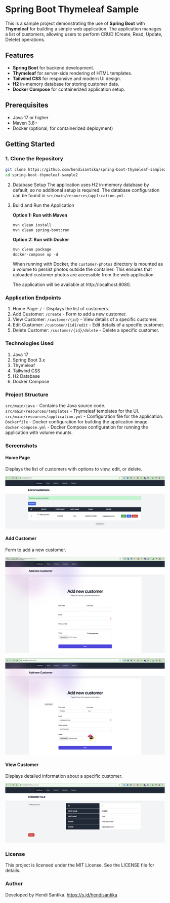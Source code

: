 # Spring Boot Thymeleaf Sample

This is a sample project demonstrating the use of **Spring Boot** with **Thymeleaf** for building a simple web
application. The application manages a list of customers, allowing users to perform CRUD (Create, Read, Update, Delete)
operations.

## Features

- **Spring Boot** for backend development.
- **Thymeleaf** for server-side rendering of HTML templates.
- **Tailwind CSS** for responsive and modern UI design.
- **H2** in-memory database for storing customer data.
- **Docker Compose** for containerized application setup.

## Prerequisites

- Java 17 or higher
- Maven 3.8+
- Docker (optional, for containerized deployment)

## Getting Started

### 1. Clone the Repository

```bash
git clone https://github.com/hendisantika/spring-boot-thymeleaf-sample2.git
cd spring-boot-thymeleaf-sample2
```

2. Database Setup
   The application uses H2 in-memory database by default, so no additional setup is required.
   The database configuration can be found in `src/main/resources/application.yml`.

3. Build and Run the Application

   **Option 1: Run with Maven**
    ```shell
    mvn clean install
    mvn clean spring-boot:run
    ```

   **Option 2: Run with Docker**
    ```shell
    mvn clean package
    docker-compose up -d
    ```

   When running with Docker, the `customer-photos` directory is mounted as a volume to persist photos outside the
   container. This ensures that uploaded customer photos are accessible from the web application.

   The application will be available at http://localhost:8080.

### Application Endpoints

1. Home Page: `/` - Displays the list of customers.
2. Add Customer: `/create` - Form to add a new customer.
3. View Customer: `/customer/{id}` - View details of a specific customer.
4. Edit Customer: `/customer/{id}/edit` - Edit details of a specific customer.
5. Delete Customer: `/customer/{id}/delete` - Delete a specific customer.

### Technologies Used

1. Java 17
2. Spring Boot 3.x
3. Thymeleaf
4. Tailwind CSS
5. H2 Database
6. Docker Compose

### Project Structure

`src/main/java` - Contains the Java source code.
`src/main/resources/templates` - Thymeleaf templates for the UI.
`src/main/resources/application.yml` - Configuration file for the application.
`Dockerfile` - Docker configuration for building the application image.
`docker-compose.yml` - Docker Compose configuration for running the application with volume mounts.

### Screenshots

#### Home Page
Displays the list of customers with options to view, edit, or delete.

![Home Page](img/list.png "list page")

#### Add Customer
Form to add a new customer.

![Add Customer](img/home.png "Add Customer")

![Add Customer](img/add.png "Add Customer")

#### View Customer
Displays detailed information about a specific customer.

![View Customer](img/edit.png "View Customer")

### License
This project is licensed under the MIT License. See the LICENSE file for details.

### Author
Developed by Hendi Santika.
https://s.id/hendisantika
